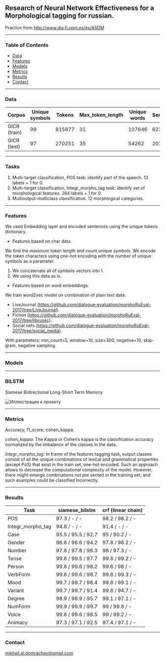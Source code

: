 ## Research of Neural Network Effectiveness for a Morphological tagging for russian.

Practice from http://www.dia.fi.upm.es/es/ASDM


-------------------------------------------
### Table of Contents 

  * [Data](#data)
  * [Features](#features)
  * [Models](#models)
  * [Metrics](#metrics)
  * [Results](#results)
  * [Contact](#contact)


------------------------------------
### Data
<a name="data" ></a>

|Corpus       | Unique symbols | Tokens | Max_token_length | Unique words | Sentences | Min_sent_length | Max_sent_length |
|-------------|----------------|--------|------------------|--------------|-----------|-----------------|-----------------|
|GICR (train) |     99         | 815877 |        31        |   107646     |  62360    |        7        |       110       | 
|GICR (test)  |     97         | 270251 |        35        |    54262     |  20786    |        7        |        80       |       


------------------------------------
### Tasks
<a name="tasks" ></a>

1. Multi-target classification, POS task: identify part of the speech. 13 labels + 1 for 0.
2. Multi-target classification, Integr_morpho_tag task: identify set of morphological features. 264 labels + 1 for 0.
3. Multioutput-multiclass classification. 12 morphlogical categories.

------------------------------------
### Features
<a name="features" ></a>

We used Embedding layer and encoded sentences using the unique tokens dictionary.

 + Features based on char data. 
 
 We find the maximum token length and count unique symbols. We encode the token characters using one-hot encoding with the number of unique symbols as a parameter.
 1. We concatenate all of symbols vectors into 1.
 2. We using this data as is.

 + Features based on word embeddings.
 
We train word2vec model on combination of plain text data: 

- LiveJournal (https://github.com/dialogue-evaluation/morphoRuEval-2017/tree/LiveJournal).
- Fiction (https://github.com/dialogue-evaluation/morphoRuEval-2017/tree/librusec).
- Social nets (https://github.com/dialogue-evaluation/morphoRuEval-2017/tree/social_media).

With parameters: min_count=5, window=10, size=300, negative=10, skip-gram, negative sampling.

------------------------------------
### Models
<a name="Models" ></a>

------------------------------------
### BiLSTM
<a name="BiLSTM" ></a>

Siamese Bidirectional Long-Short Term Memory

![Иллюстрация к проекту](https://github.com/Ulitochka/LSTM_Tagger/blob/master/tagger_models/rnn_model_schema_gycrya_All.png)


------------------------------------
### Metrics
<a name="metrics" ></a>

Accuracy, f1_score, cohen_kappa.

*cohen_kappa*: The Kappa or Cohen’s kappa is the classification accuracy normalized by the imbalance of the classes in the data.

*Integr_morpho_tag*: In frame of the features tagging task, output classes consist of all the unique combinations of lexical and grammatical properties (except PoS) that exist in the train set, one-hot encoded. Such an approach allows to decrease the computational complexity of the model. However, there might emerge combinations not pre sented in the training set, and such examples could be classified incorrectly. 


------------------------------------
### Results
<a name="results" ></a>

Task               | siamese_bilstm     | crf (linear chain) | 
-------------------|--------------------|--------------------|
POS                | 97.3 / - / -       |   98.2 / 98.2 / -  | 
Integr_morpho_tag  | 94.8 / - / -       |   91.4 / -    / -  |
Case               | 95.5 / 95.5 / 92.7 |   95   / 90.2 / -  | 
Gender             | 96.6 / 96.6 / 94.2 |   97.8 / 96.2 / -  |
Number             | 97.8 / 97.8 / 96.3 |   98   / 97.3 / -  |
Tense              | 99.6 / 99.5 / 97.7 |   99.8 / 99.2 / -  |
Person             | 99.6 / 99.6 / 98.2 |   99.6 / 98   / -  |
VerbForm           | 99.6 / 99.6 / 98.7 |   99.8 / 99.3 / -  |
Mood               | 99.7 / 99.7 / 98.4 |   99.8 / 99.1 / -  |
Variant            | 99.7 / 99.7 / 91.4 |   99.8 / 94.7 / -  |
Degree             | 98.9 / 98.9 / 95.7 |   99.1 / 97.1 / -  | 
NumForm            | 99.9 / 99.9 / 99.7 |   99   / 99.8 / -  |
Voice              | 99.6 / 99.6 / 98.5 |   99   / 99.2 / -  |
Animacy            | 97.3 / 97.1 / 92.5 |   97.4 / 97.1 / -  |


------------------------------------
### Contact
<a name="contact"></a>

mikhail.al.domrachev@gmail.com




